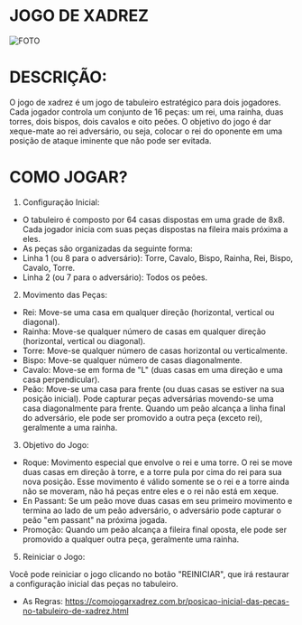 # JOGO DE XADREZ

![FOTO](https://github.com/user-attachments/assets/6bde733e-06c1-4cff-8475-b0d396346734)

# DESCRIÇÃO:

O jogo de xadrez é um jogo de tabuleiro estratégico para dois jogadores. Cada jogador controla um conjunto de 16 peças: um rei, uma rainha, duas torres, dois bispos, dois cavalos e oito peões. O objetivo do jogo é dar xeque-mate ao rei adversário, ou seja, colocar o rei do oponente em uma posição de ataque iminente que não pode ser evitada.

# COMO JOGAR?

1. Configuração Inicial:

* O tabuleiro é composto por 64 casas dispostas em uma grade de 8x8. Cada jogador inicia com suas peças dispostas na fileira mais próxima a eles.
* As peças são organizadas da seguinte forma:
* Linha 1 (ou 8 para o adversário): Torre, Cavalo, Bispo, Rainha, Rei, Bispo, Cavalo, Torre.
* Linha 2 (ou 7 para o adversário): Todos os peões.

 2. Movimento das Peças:

* Rei: Move-se uma casa em qualquer direção (horizontal, vertical ou diagonal).
* Rainha: Move-se qualquer número de casas em qualquer direção (horizontal, vertical ou diagonal).
* Torre: Move-se qualquer número de casas horizontal ou verticalmente.
* Bispo: Move-se qualquer número de casas diagonalmente.
* Cavalo: Move-se em forma de "L" (duas casas em uma direção e uma casa perpendicular).
* Peão: Move-se uma casa para frente (ou duas casas se estiver na sua posição inicial). Pode capturar peças adversárias movendo-se uma casa diagonalmente para 
 frente. Quando um peão alcança a linha final do adversário, ele pode ser promovido a outra peça (exceto rei), geralmente a uma rainha.

3. Objetivo do Jogo:

* Roque: Movimento especial que envolve o rei e uma torre. O rei se move duas casas em direção à torre, e a torre pula por cima do rei para sua nova posição. Esse movimento é válido somente se o rei e a torre ainda não se moveram, não há peças entre eles e o rei não está em xeque.
* En Passant: Se um peão move duas casas em seu primeiro movimento e termina ao lado de um peão adversário, o adversário pode capturar o peão "em passant" na próxima jogada.
* Promoção: Quando um peão alcança a fileira final oposta, ele pode ser promovido a qualquer outra peça, geralmente uma rainha.

5. Reiniciar o Jogo:

Você pode reiniciar o jogo clicando no botão "REINICIAR", que irá restaurar a configuração inicial das peças no tabuleiro.

* As Regras: https://comojogarxadrez.com.br/posicao-inicial-das-pecas-no-tabuleiro-de-xadrez.html
